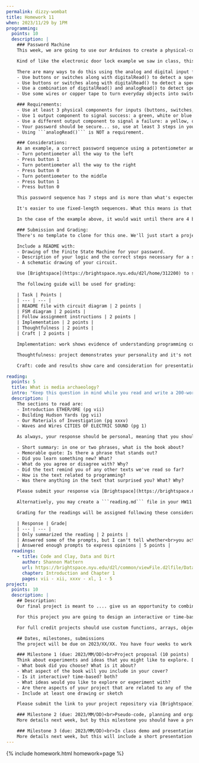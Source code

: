 ```yaml
---
permalink: dizzy-wombat
title: Homework 11
when: 2023/11/29 by 1PM
programming:
  points: 10
  description: |
    ### Password Machine
    This week, we are going to use our Arduinos to create a physical-computing password machine.

    Kind of like the electronic door lock example we saw in class, this will be a machine that keeps track of user inputs and signals *success* if a correct pre-determined sequence of inputs is entered, or *failure* if an incorrect sequence of inputs is entered.

    There are many ways to do this using the analog and digital input functions from the Arduino:
    - Use buttons or switches along with digitalRead() to detect a specific sequence of button presses
    - Use buttons or switches along with digitalRead() to detect a specific combination of buttons that have to be pressed at the same time
    - Use a combination of digitalRead() and analogRead() to detect specific combinations or sequences of buttons presses and potentiometer positions
    - Use some wires or copper tape to turn everyday objects into switches

    ### Requirements:
    - Use at least 3 physical components for inputs (buttons, switches, potentiometers, photocells, bananas)
    - Use 1 output component to signal success: a green, white or blue LED, for example
    - Use a different output component to signal a failure: a yellow, orange or red LED, for example
    - Your password should be secure... so, use at least 3 steps in your sequence.
    - Using ```analogRead()``` is NOT a requirement.

    ### Considerations:
    As an example, a correct password sequence using a potentiometer and 2 buttons could be:
    - Turn potentiometer all the way to the left
    - Press button 1
    - Turn potentiometer all the way to the right
    - Press button 0
    - Turn potentiometer to the middle
    - Press button 1
    - Press button 0

    This password sequence has 7 steps and is more than what's expected for this assignment.

    It's easier to use fixed-length sequences. What this means is that the system only reports if a sequence is correct after a fixed number of steps has been taken, then it reports success or failure and resets.

    In the case of the example above, it would wait until there are 4 button presses and only then turn on either a red or green light.

    ### Submission and Grading:
    There's no template to clone for this one. We'll just start a project named HW11 through the Arduino IDE and then push its folder to our GitHub account (like in this [video](https://www.youtube.com/watch?v=VuhrHrkvV0E)).

    Include a README with:
    - Drawing of the Finite State Machine for your password.
    - Description of your logic and the correct steps necessary for a successful sequence.
    - A schematic drawing of your circuit.

    Use [Brightspace](https://brightspace.nyu.edu/d2l/home/312200) to submit a link to your repository and a video of your project working. The video should show a correct sequence of steps and an incorrect sequence. You can upload the file to Brightspace or host it somewhere else and submit a link.

    The following guide will be used for grading:

    | Task | Points |
    | --- | --- |
    | README file with circuit diagram | 2 points |
    | FSM diagram | 2 points |
    | Follow assignment instructions | 2 points |
    | Implementation | 2 points |
    | Thoughtfulness | 2 points |
    | Craft | 2 points |

    Implementation: work shows evidence of understanding programming concepts and you are fully using them to express your ideas.

    Thoughtfulness: project demonstrates your personality and it's not a straightforward re-implementation of someone else's idea.

    Craft: code and results show care and consideration for presentation and professionalism, and work doesn't look like it was rushed.

reading:
  points: 5
  title: What is media archaeology?
  intro: "Keep this question in mind while you read and write a 200-word response to the following:"
  description: |
    The sections to read are:
    - Introduction ETHER/ORE (pg vii)
    - Building Hudson Yards (pg vii)
    - Our Materials of Investigation (pg xxxv)
    - Waves and Wires CITIES OF ELECTRIC SOUND (pg 1)

    As always, your response should be personal, meaning that you should be expressing your views and opinions about the text and not just summarizing it. You can use the following rubric to guide your response:

    - Short summary: in one or two phrases, what is the book about?
    - Memorable quote: Is there a phrase that stands out?
    - Did you learn something new? What?
    - What do you agree or disagree with? Why?
    - Did the text remind you of any other texts we've read so far?
    - How is the text related to programming?
    - Was there anything in the text that surprised you? What? Why?

    Please submit your response via [Brightspace](https://brightspace.nyu.edu/d2l/home/312200).

    Alternatively, you may create a ```reading.md``` file in your HW11 repo and write your response in markdown. Just make sure to submit a link to the file using [Brightspace](https://brightspace.nyu.edu/d2l/home/312200).

    Grading for the readings will be assigned following these considerations:

    | Response | Grade|
    | --- | --- |
    | Only summarized the reading | 2 points |
    | Answered some of the prompts, but I can't tell whether<br>you actually read the text, or what you thought | 3 points |
    | Answered enough prompts to express opinions | 5 points |
  readings:
    - title: Code and Clay, Data and Dirt
      author: Shannon Mattern
      url: https://brightspace.nyu.edu/d2l/common/viewFile.d2lfile/Database/MjA3MjAzMTY/mattern_code-clay-data-dirt.pdf?ou=312200
      chapter: Introduction and Chapter 1
      pages: vii - xii, xxxv - xl, 1 - 5
project:
  points: 10
  description: |
    ## Description:
    Our final project is meant to .... give us an opportunity to combine everything that we've learned so far to create a piece of work that showcases not only our technical knowledge, but also our design skills, and ability to think critically while making connections between our readings and our practice.

    For this project you are going to design an interactive or time-based book cover.

    For full credit projects should use custom functions, arrays, objects or classes, ```for()``` loops and ```if()``` statements, and demonstrate forethought and planning.

    ## Dates, milestones, submissions
    The project will be due on 2023/XX/XX. You have four weeks to work on it, but there are weekly milestones that have to be submitted for grading. You should not wait until the last week to start programming. You should start programming and experimenting with ideas as soon as you have an idea that you are happy with.

    ### Milestone 1 (due: 2023/MM/DD)<br>Project proposal (10 points)
    Think about experiments and ideas that you might like to explore. Draw and sketch some possibilities on paper/tablet. Clone [our template](https://github.com/DM-GY-6063-2023F-D/p5js-template) and write about all of these things on the ```README.md``` file:
    - What book did you choose? What is it about?
    - What aspect of the book will you include in your cover?
    - Is it interactive? time-based? both?
    - What ideas would you like to explore or experiment with?
    - Are there aspects of your project that are related to any of the readings we've done?
    - Include at least one drawing or sketch

    Please submit the link to your project repository via [Brightspace](https://brightspace.nyu.edu/d2l/home/312200).

    ### Milestone 2 (due: 2023/MM/DD)<br>Pseudo-code, planning and organizing (10 points)
    More details next week, but by this milestone you should have a pretty solid grasp of the logic that will be required to implement your idea. Your code won't be finished, but you have placeholders or simplified versions of your final design. Progress writeup.

    ### Milestone 3 (due: 2023/MM/DD)<br>In class demo and presentation (30 points)
    More details next week, but this will include a short presentation and demo during class, final code review and a final writeup.
---
```

{% include homework.html homework=page %}

